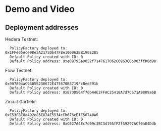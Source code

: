 # Demo and Video

## Deployment addresses

Hedera Testnet:
```
  PolicyFactory deployed to: 0x1FFe05Ace98e3A2175D647FBe100062BB190E285
  Default Policy created with ID: 0
  Default Policy address: 0xe09795a9852f7147617062C6963C0b803ff00d90
```

Flow Testnet:
```
  PolicyFactory deployed to: 0x907894aC9385B230672E475670B3719FcBedE91b
  Default Policy created with ID: 0
  Default Policy address: 0xE7DD564f70b44E2FFAC25418A7d7C671A9809a6B
```

Zircuit Garfield:
```
  PolicyFactory deployed to: 0xE53F8E8a492e85E87AE553AcFb676cEfF50740A6
  Default Policy created with ID: 0
  Default Policy address: 0xC627A4Ec7d09c3BC3d19AfF2fA9292ACf0a04Ddb
```